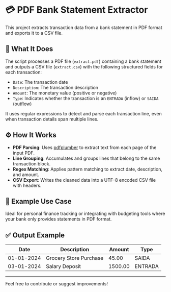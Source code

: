 # 💳 PDF Bank Statement Extractor

This project extracts transaction data from a bank statement in PDF format and exports it to a CSV file.

## 📄 What It Does

The script processes a PDF file (`extract.pdf`) containing a bank statement and outputs a CSV file (`extract.csv`) with the following structured fields for each transaction:

- `Date`: The transaction date  
- `Description`: The transaction description  
- `Amount`: The monetary value (positive or negative)  
- `Type`: Indicates whether the transaction is an `ENTRADA` (inflow) or `SAIDA` (outflow)  

It uses regular expressions to detect and parse each transaction line, even when transaction details span multiple lines.

## ⚙️ How It Works

- **PDF Parsing**: Uses [pdfplumber](https://github.com/jsvine/pdfplumber) to extract text from each page of the input PDF.
- **Line Grouping**: Accumulates and groups lines that belong to the same transaction block.
- **Regex Matching**: Applies pattern matching to extract date, description, and amount.
- **CSV Export**: Writes the cleaned data into a UTF-8 encoded CSV file with headers.

## 🧪 Example Use Case

Ideal for personal finance tracking or integrating with budgeting tools where your bank only provides statements in PDF format.

## ✅ Output Example

| Date       | Description           | Amount   | Type    |
|------------|------------------------|----------|---------|
| 01-01-2024 | Grocery Store Purchase | 45.00    | SAIDA   |
| 03-01-2024 | Salary Deposit         | 1500.00  | ENTRADA |

---

Feel free to contribute or suggest improvements!